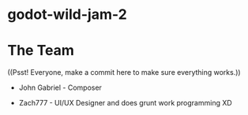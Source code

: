 # godot-wild-jam-2

# The Team
((Psst! Everyone, make a commit here to make sure everything works.))

* John Gabriel - Composer

* Zach777 - UI/UX Designer and does grunt work programming XD
